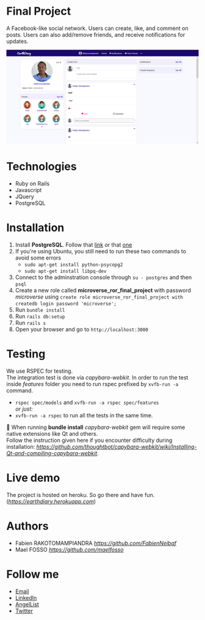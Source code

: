 # Final Project

A Facebook-like social network. Users can create, like, and comment on posts. Users can also add/remove friends, and receive notifications for updates.

![Earthdiary](https://github.com/FabienNeibaf/Portfolio/blob/master/src/images/Earthdiary.png)

# Technologies
- Ruby on Rails
- Javascript
- JQuery
- PostgreSQL

# Installation

1. Install **PostgreSQL**. Follow that [link](https://www.2ndquadrant.com/en/blog/pginstaller-install-postgresql/) or that [one](https://hostadvice.com/how-to/how-to-install-postgresql-database-server-on-ubuntu-18-04/)
2. If you're using Ubuntu, you still need to run these two commands to avoid some errors
   - `sudo apt-get install python-psycopg2`
   - `sudo apt-get install libpq-dev`
3. Connect to the adminstration console through `su - postgres` and then `psql`
4. Create a new role called **microverse_ror_final_project** with password _microverse_ using `create role microverse_ror_final_project with createdb login password 'microverse';`
5. Run `bundle install`
6. Run `rails db:setup`
7. Run `rails s`
8. Open your browser and go to `http://localhost:3000`

# Testing

We use RSPEC for testing.  
The integration test is done via _capybara-webkit_. In order to run the test inside _features_ folder you need to run rspec prefixed by `xvfb-run -a` command.

- `rspec spec/models` and `xvfb-run -a rspec spec/features`  
   _or just:_
- `xvfb-run -a rspec` to run all the tests in the same time.

:gem: When running **bundle install** _capybara-webkit_ gem will require some native extensions like Qt and others.  
Follow the instruction given here if you encounter difficulty during installation: _https://github.com/thoughtbot/capybara-webkit/wiki/Installing-Qt-and-compiling-capybara-webkit_.

# Live demo

The project is hosted on heroku. So go there and have fun. (_https://earthdiary.herokuapp.com_)

# Authors

- Fabien RAKOTOMAMPIANDRA _https://github.com/FabienNeibaf_
- Mael FOSSO _https://github.com/maelfosso_

# Follow me
- [Email](fabienrakotomampiandra@gmail.com)
- [LinkedIn](https://www.linkedin.com/in/fabien-rakotomampiandra-96567b17b/)
- [AngelList](https://angel.co/fabien-rakotomampiandra)
- [Twitter](https://twitter.com/Neibaflintone)
